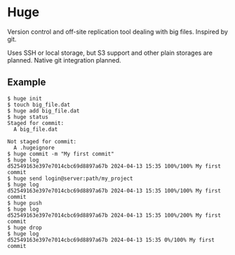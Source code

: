# Huge
Version control and off-site replication tool dealing with big files. Inspired by git.

Uses SSH or local storage, but S3 support and other plain storages are planned.
Native git integration planned.

## Example
```
$ huge init
$ touch big_file.dat
$ huge add big_file.dat
$ huge status
Staged for commit:
  A big_file.dat

Not staged for commit:
  A .hugeignore
$ huge commit -m "My first commit"
$ huge log
d52549163e397e7014cbc69d8897a67b 2024-04-13 15:35 100%/100% My first commit
$ huge send login@server:path/my_project
$ huge log
d52549163e397e7014cbc69d8897a67b 2024-04-13 15:35 100%/100% My first commit
$ huge push
$ huge log
d52549163e397e7014cbc69d8897a67b 2024-04-13 15:35 100%/200% My first commit
$ huge drop
$ huge log
d52549163e397e7014cbc69d8897a67b 2024-04-13 15:35 0%/100% My first commit
```
